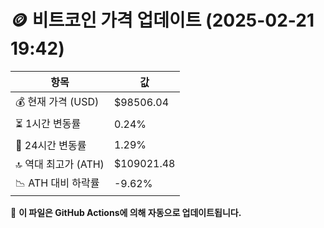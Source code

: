 # 🪙 비트코인 가격 업데이트 (2025-02-21 19:42)

| 항목                | 값 |
|--------------------|----------------|
| 💰 현재 가격 (USD) | $98506.04 |
| ⏳ 1시간 변동률    | 0.24% |
| 📆 24시간 변동률   | 1.29% |
| 🔝 역대 최고가 (ATH) | $109021.48 |
| 📉 ATH 대비 하락률 | -9.62% |

🔄 **이 파일은 GitHub Actions에 의해 자동으로 업데이트됩니다.**
